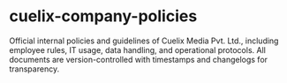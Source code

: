# cuelix-company-policies
Official internal policies and guidelines of Cuelix Media Pvt. Ltd., including employee rules, IT usage, data handling, and operational protocols. All documents are version-controlled with timestamps and changelogs for transparency.

